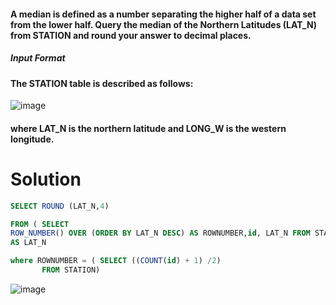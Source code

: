 ####  A median is defined as a number separating the higher half of a data set from the lower half. Query the median of the Northern Latitudes (LAT_N) from STATION and round your answer to  decimal places.

##### Input Format

#### The STATION table is described as follows:

![image](https://user-images.githubusercontent.com/90106232/190970841-648473bf-b699-4ffc-98de-30e721fa5c9b.png)

#### where LAT_N is the northern latitude and LONG_W is the western longitude.

# Solution

```sql
SELECT ROUND (LAT_N,4)

FROM ( SELECT
ROW_NUMBER() OVER (ORDER BY LAT_N DESC) AS ROWNUMBER,id, LAT_N FROM STATION ) 
AS LAT_N

where ROWNUMBER = ( SELECT ((COUNT(id) + 1) /2) 
       FROM STATION)
```

![image](https://user-images.githubusercontent.com/90106232/190971042-ff99b663-fc3e-4508-9df8-810a6b52917b.png)
